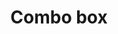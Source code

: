 ---
layout: pattern
categories: [patterns, combo-box]
title: Combo box
type: [sub-nav-item]
permalink: /patterns/combo-box/
overview: Lorem ipsum dolor sit amet, consectetur adipiscing elit, sed do eiusmod tempor incididunt ut labore et dolore magna aliqua. Interdum velit euismod in pellentesque. 
description: |
    
usa-link: "https://designsystem.digital.gov/components/combo-box/"
specification: |
label: Select a season
category: Season
list:
    - value: Winter
    - value: Spring
    - value: Summer
    - value: Fall
    - value: Winter
    - value: Spring
    - value: Summer
    - value: Fall
    - value: Winter
    - value: Spring
    - value: Summer
    - value: Fall
    - value: Winter
    - value: Spring
    - value: Summer
    - value: Fall
yml: |
  
    label: Select a season
    category: Season
    list:
        - value: Winter
        - value: Spring
        - value: Summer
        - value: Fall

jekyll: |

  "{% include patterns/combo-box/combo-box.md %}"
#spec:

### Paths to view design and code... 
## designimg: can be used to show an image of the design until a coded version can be created. The htmlpath & csspath should be located in the pattens folder. Read more about creating coded components in /docs/creating-patterns 
# designimg: 
htmlpath: patterns/combo-box/combo-box.md
csspath: patterns/combo-box/index.scss
---